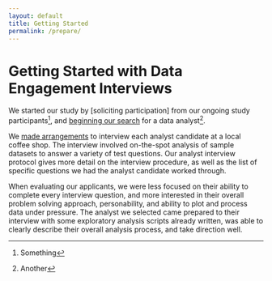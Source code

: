 ```yaml
---
layout: default
title: Getting Started
permalink: /prepare/
---
```


# Getting Started with Data Engagement Interviews

We started our study by [soliciting participation] from our ongoing study participants[^1], and [beginning our search] for a data analyst[^2].


We [made arrangements] to interview each analyst candidate at a local coffee shop. The
interview involved on-the-spot analysis of sample datasets to answer a variety of test questions. Our analyst interview protocol gives more detail on the interview procedure, as well as the list of specific questions we had the analyst candidate worked through. 


When evaluating our applicants, we were less focused on their ability to complete every
interview question, and more interested in their overall problem solving approach, personability, and ability to plot and process data under pressure. The analyst we selected came prepared to their interview with some exploratory analysis scripts already written, was able to clearly describe their overall analysis process, and take direction well.

[^1]: Something
[^2]: Another


[soliciting participantion]: ../assets/documents/participant_solicitation.pdf
[beginning our search]: ../assets/documents/search.pdf
[made arrangements]: ../assets/documents/arrangements.pdf